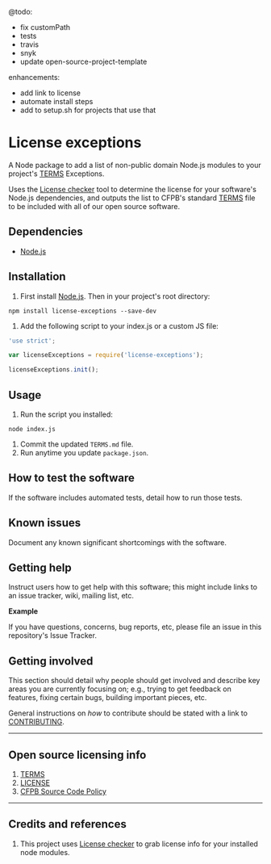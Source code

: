

@todo: 

- fix customPath
- tests
- travis
- snyk
- update open-source-project-template

enhancements:

- add link to license
- automate install steps
- add to setup.sh for projects that use that

# License exceptions

A Node package to add a list of non-public domain Node.js modules to your project's [TERMS](TERMS.md) Exceptions.

Uses the [License checker](https://github.com/davglass/license-checker) tool to determine the license for your software's Node.js dependencies, and outputs the list to CFPB's standard [TERMS](TERMS.md) file to be included with all of our open source software.

## Dependencies

- [Node.js](https://nodejs.org/en/)

## Installation

1. First install [Node.js](https://nodejs.org/en/). Then in your project's root directory:
  
  ```
  npm install license-exceptions --save-dev
  ```
1. Add the following script to your index.js or a custom JS file:

  ```javascript
  'use strict';

  var licenseExceptions = require('license-exceptions');

  licenseExceptions.init();
  ```

## Usage

1. Run the script you installed:
  
  ```
  node index.js
  ```
1. Commit the updated `TERMS.md` file.
1. Run anytime you update `package.json`.

<!-- @todo: automate this step - add to setup.sh -->

## How to test the software

If the software includes automated tests, detail how to run those tests.

## Known issues

Document any known significant shortcomings with the software.

## Getting help

Instruct users how to get help with this software; this might include links to an issue tracker, wiki, mailing list, etc.

**Example**

If you have questions, concerns, bug reports, etc, please file an issue in this repository's Issue Tracker.

## Getting involved

This section should detail why people should get involved and describe key areas you are
currently focusing on; e.g., trying to get feedback on features, fixing certain bugs, building
important pieces, etc.

General instructions on _how_ to contribute should be stated with a link to [CONTRIBUTING](CONTRIBUTING.md).


----

## Open source licensing info
1. [TERMS](TERMS.md)
2. [LICENSE](LICENSE)
3. [CFPB Source Code Policy](https://github.com/cfpb/source-code-policy/)


----

## Credits and references

1. This project uses [License checker](https://github.com/davglass/license-checker) to grab license info for your installed node modules.
